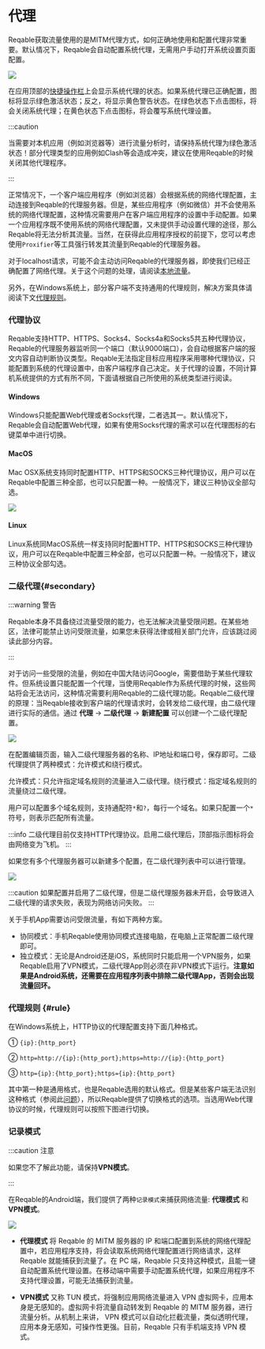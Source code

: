 # 代理

Reqable获取流量使用的是MITM代理方式，如何正确地使用和配置代理非常重要。默认情况下，Reqable会自动配置系统代理，无需用户手动打开系统设置页面配置。

![](arts/proxy_01.png)

在应用顶部的[快捷操作栏](quickbar)上会显示系统代理的状态。如果系统代理已正确配置，图标将显示绿色激活状态；反之，将显示黄色警告状态。在绿色状态下点击图标，将会关闭系统代理；在黄色状态下点击图标，将会覆写系统代理设置。

:::caution

当需要对本机应用（例如浏览器等）进行流量分析时，请保持系统代理为绿色激活状态！部分代理类型的应用例如Clash等会造成冲突，建议在使用Reqable的时候关闭其他代理程序。

:::

正常情况下，一个客户端应用程序（例如浏览器）会根据系统的网络代理配置，主动连接到Reqable的代理服务器。但是，某些应用程序（例如微信）并不会使用系统的网络代理配置，这种情况需要用户在客户端应用程序的设置中手动配置。如果一个应用程序既不使用系统的网络代理配置，又未提供手动设置代理的途径，那么Reqable将无法分析其流量。当然，在获得此应用程序授权的前提下，您可以考虑使用`Proxifier`等工具强行转发其流量到Reqable的代理服务器。

对于localhost请求，可能不会主动访问Reqable的代理服务器，即使我们已经正确配置了网络代理。关于这个问题的处理，请阅读[本地流量](localhost)。

另外，在Windows系统上，部分客户端不支持通用的代理规则，解决方案具体请阅读下文[代理规则](#rule)。

### 代理协议

Reqable支持HTTP、HTTPS、Socks4、Socks4a和Socks5共五种代理协议，Reqable的代理服务器监听同一个端口（默认9000端口），会自动根据客户端的报文内容自动判断协议类型。Reqable无法指定目标应用程序采用哪种代理协议，只能配置到系统的代理设置中，由客户端程序自己决定。关于代理的设置，不同计算机系统提供的方式有所不同，下面请根据自己所使用的系统类型进行阅读。

#### Windows

Windows只能配置Web代理或者Socks代理，二者选其一。默认情况下，Reqable会自动配置Web代理，如果有使用Socks代理的需求可以在代理图标的右键菜单中进行切换。

#### MacOS

Mac OSX系统支持同时配置HTTP、HTTPS和SOCKS三种代理协议，用户可以在Reqable中配置三种全部，也可以只配置一种。一般情况下，建议三种协议全部勾选。

![](arts/proxy_mac.png)

#### Linux

Linux系统同MacOS系统一样支持同时配置HTTP、HTTPS和SOCKS三种代理协议，用户可以在Reqable中配置三种全部，也可以只配置一种。一般情况下，建议三种协议全部勾选。

### 二级代理{#secondary}

:::warning 警告

Reqable本身不具备绕过流量受限的能力，也无法解决流量受限问题。在某些地区，法律可能禁止访问受限流量，如果您未获得法律或相关部门允许，应该跳过阅读此部分内容。

:::

对于访问一些受限的流量，例如在中国大陆访问Google，需要借助于某些代理软件。但系统设置只能配置一个代理，当使用Reqable作为系统代理的时候，这些网站将会无法访问，这种情况需要利用Reqable的二级代理功能。Reqable二级代理的原理：当Reqable接收到客户端的代理请求时，会转发给二级代理，由二级代理进行实际的通信。通过 **代理** -> **二级代理** -> **新建配置** 可以创建一个二级代理配置。

![](arts/secondary_proxy_02.png)

在配置编辑页面，输入二级代理服务器的名称、IP地址和端口号，保存即可。二级代理提供了两种模式：允许模式和绕行模式。

允许模式：只允许指定域名规则的流量进入二级代理。绕行模式：指定域名规则的流量绕过二级代理。

用户可以配置多个域名规则，支持通配符`*`和`?`，每行一个域名。如果只配置一个`*`符号，则表示匹配所有流量。

:::info
二级代理目前仅支持HTTP代理协议。启用二级代理后，顶部指示图标将会由网络变为飞机。
:::

如果您有多个代理服务器可以新建多个配置，在二级代理列表中可以进行管理。

![](arts/secondary_proxy_01.png)

:::caution
如果配置并启用了二级代理，但是二级代理服务器未开启，会导致进入二级代理的请求失败，表现为网络访问失败。
:::

关于手机App需要访问受限流量，有如下两种方案。
- 协同模式：手机Reqable使用协同模式连接电脑，在电脑上正常配置二级代理即可。
- 独立模式：无论是Android还是iOS，系统同时只能启用一个VPN服务，如果Reqable启用了VPN模式，二级代理App则必须在非VPN模式下运行。**注意如果是Android系统，还需要在应用程序列表中排除二级代理App，否则会出现流量回环。**

### 代理规则 {#rule}

在Windows系统上，HTTP协议的代理配置支持下面几种格式。

① `{ip}:{http_port}`

② `http=http://{ip}:{http_port};https=http://{ip}:{http_port}`

③ `http={ip}:{http_port};https={ip}:{http_port}`

其中第一种是通用格式，也是Reqable选用的默认格式。但是某些客户端无法识别这种格式（参阅此[问题](https://github.com/MatsuriDayo/nekoray/issues/104)），所以Reqable提供了切换格式的选项。当选用Web代理协议的时候，代理规则可以按照下图进行切换。

### 记录模式

:::caution 注意

如果您不了解此功能，请保持**VPN模式**。

:::

在Reqable的Android端，我们提供了两种`记录模式`来捕获网络流量: **代理模式** 和 **VPN模式**。

![](arts/proxy_05.png)

- **代理模式**
 将 Reqable 的 MITM 服务器的 IP 和端口配置到系统的网络代理配置中，若应用程序支持，将会读取系统网络代理配置进行网络请求，这样 Reqable 就能捕获到流量了。在 PC 端，Reqable 只支持这种模式，且能一键自动配置系统代理设置。在移动端中需要手动配置系统代理，如果应用程序不支持代理设置，可能无法捕获到流量。

- **VPN模式**
 又称 TUN 模式，将强制应用网络流量进入 VPN 虚拟网卡，应用本身是无感知的。虚拟网卡将流量自动转发到 Reqable 的 MITM 服务器，进行流量分析。从机制上来讲， VPN 模式可以自动化拦截流量，类似透明代理，应用本身无感知，可操作性更强。目前，Reqable 只有手机端支持 VPN 模式。
